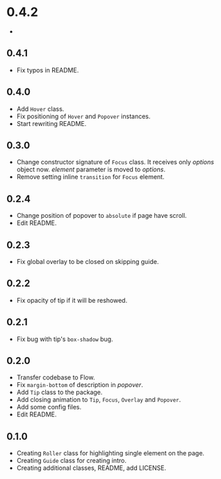 # 0.4.2

- 

## 0.4.1

- Fix typos in README.

## 0.4.0

- Add `Hover` class.
- Fix positioning of `Hover` and `Popover` instances.
- Start rewriting README.

## 0.3.0

- Change constructor signature of `Focus` class. It receives only *options* object now.
*element* parameter is moved to *options*.
- Remove setting inline `transition` for `Focus` element.

## 0.2.4

- Change position of popover to `absolute` if page have scroll.
- Edit README.

## 0.2.3

- Fix global overlay to be closed on skipping guide.

## 0.2.2

- Fix opacity of tip if it will be reshowed.

## 0.2.1

- Fix bug with tip's `box-shadow` bug.

## 0.2.0

- Transfer codebase to Flow.
- Fix `margin-bottom` of description in *popover*.
- Add `Tip` class to the package.
- Add closing animation to `Tip`, `Focus`, `Overlay` and `Popover`.
- Add some config files.
- Edit README.

## 0.1.0

- Creating `Roller` class for highlighting single element on the page.
- Creating `Guide` class for creating intro.
- Creating additional classes, README, add LICENSE.
